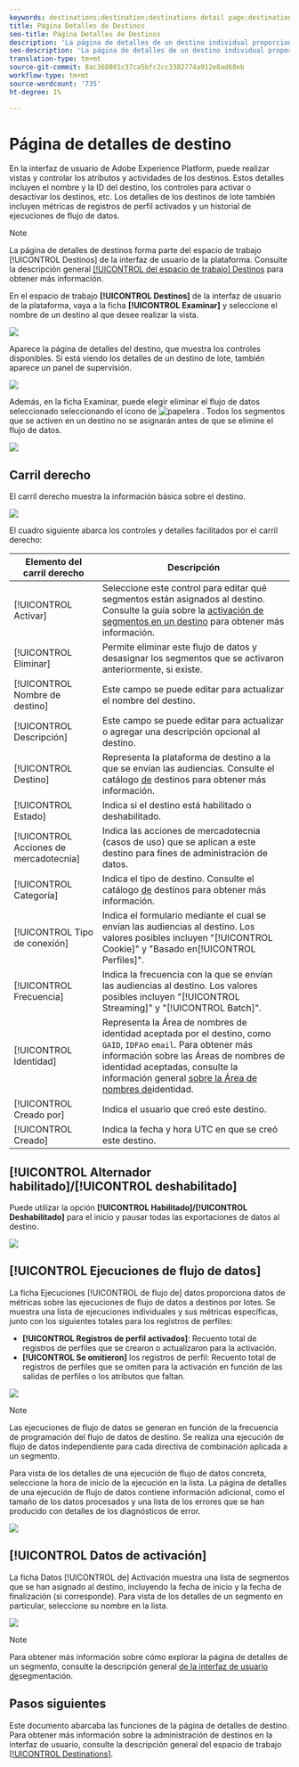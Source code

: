 ```yaml
---
keywords: destinations;destination;destinations detail page;destinations details page
title: Página Detalles de Destinos
seo-title: Página Detalles de Destinos
description: 'La página de detalles de un destino individual proporciona una visión general de los detalles del destino, como el nombre del destino, el ID, los segmentos asignados al destino y los controles para editar la activación y habilitar y deshabilitar el flujo de datos. '
seo-description: 'La página de detalles de un destino individual proporciona una visión general de los detalles del destino, como el nombre del destino, el ID, los segmentos asignados al destino y los controles para editar la activación y habilitar y deshabilitar el flujo de datos. '
translation-type: tm+mt
source-git-commit: 8ac368081c37ca5bfc2cc3382774a912e8ad68eb
workflow-type: tm+mt
source-wordcount: '735'
ht-degree: 1%

---
```



# Página de detalles de destino

En la interfaz de usuario de Adobe Experience Platform, puede realizar vistas y controlar los atributos y actividades de los destinos. Estos detalles incluyen el nombre y la ID del destino, los controles para activar o desactivar los destinos, etc. Los detalles de los destinos de lote también incluyen métricas de registros de perfil activados y un historial de ejecuciones de flujo de datos.

>[!NOTE]
>
>La página de detalles de destinos forma parte del espacio de trabajo [!UICONTROL Destinos] de la interfaz de usuario de la plataforma. Consulte la descripción general [[!UICONTROL del espacio de trabajo] Destinos](./destinations-workspace.md) para obtener más información.

En el espacio de trabajo **[!UICONTROL Destinos]** de la interfaz de usuario de la plataforma, vaya a la ficha **[!UICONTROL Examinar]** y seleccione el nombre de un destino al que desee realizar la vista.

![](../assets/ui/details-page/select-destination.png)

Aparece la página de detalles del destino, que muestra los controles disponibles. Si está viendo los detalles de un destino de lote, también aparece un panel de supervisión.

![](../assets/ui/details-page/details.png)

Además, en la ficha Examinar, puede elegir eliminar el flujo de datos seleccionado seleccionando el icono de ![papelera](../assets/ui/details-page/trash-icon.png) . Todos los segmentos que se activen en un destino no se asignarán antes de que se elimine el flujo de datos.

![](../assets/ui/details-page/delete-flow.png)

## Carril derecho

El carril derecho muestra la información básica sobre el destino.

![](../assets/ui/details-page/right-rail.png)

El cuadro siguiente abarca los controles y detalles facilitados por el carril derecho:

| Elemento del carril derecho | Descripción |
| --- | --- |
| [!UICONTROL Activar] | Seleccione este control para editar qué segmentos están asignados al destino. Consulte la guía sobre la [activación de segmentos en un destino](./activate-destinations.md) para obtener más información. |
| [!UICONTROL Eliminar] | Permite eliminar este flujo de datos y desasignar los segmentos que se activaron anteriormente, si existe. |
| [!UICONTROL Nombre de destino] | Este campo se puede editar para actualizar el nombre del destino. |
| [!UICONTROL Descripción] | Este campo se puede editar para actualizar o agregar una descripción opcional al destino. |
| [!UICONTROL Destino] | Representa la plataforma de destino a la que se envían las audiencias. Consulte el catálogo [de](../catalog/overview.md) destinos para obtener más información. |
| [!UICONTROL Estado] | Indica si el destino está habilitado o deshabilitado. |
| [!UICONTROL Acciones de mercadotecnia] | Indica las acciones de mercadotecnia (casos de uso) que se aplican a este destino para fines de administración de datos. |
| [!UICONTROL Categoría] | Indica el tipo de destino. Consulte el catálogo [de](../catalog/overview.md) destinos para obtener más información. |
| [!UICONTROL Tipo de conexión] | Indica el formulario mediante el cual se envían las audiencias al destino. Los valores posibles incluyen &quot;[!UICONTROL Cookie]&quot; y &quot;Basado en[!UICONTROL Perfiles]&quot;. |
| [!UICONTROL Frecuencia] | Indica la frecuencia con la que se envían las audiencias al destino. Los valores posibles incluyen &quot;[!UICONTROL Streaming]&quot; y &quot;[!UICONTROL Batch]&quot;. |
| [!UICONTROL Identidad] | Representa la Área de nombres de identidad aceptada por el destino, como `GAID`, `IDFA`o `email`. Para obtener más información sobre las Áreas de nombres de identidad aceptadas, consulte la información general [sobre la Área de nombres de](../../identity-service/namespaces.md)identidad. |
| [!UICONTROL Creado por] | Indica el usuario que creó este destino. |
| [!UICONTROL Creado] | Indica la fecha y hora UTC en que se creó este destino. |

## [!UICONTROL Alternador habilitado]/[!UICONTROL deshabilitado]

Puede utilizar la opción **[!UICONTROL Habilitado]/[!UICONTROL Deshabilitado]** para el inicio y pausar todas las exportaciones de datos al destino.

![](../assets/ui/details-page/enable-disable.png)

## [!UICONTROL Ejecuciones de flujo de datos]

La ficha Ejecuciones [!UICONTROL de flujo de] datos proporciona datos de métricas sobre las ejecuciones de flujo de datos a destinos por lotes. Se muestra una lista de ejecuciones individuales y sus métricas específicas, junto con los siguientes totales para los registros de perfiles:

* **[!UICONTROL Registros de perfil activados]**: Recuento total de registros de perfiles que se crearon o actualizaron para la activación.
* **[!UICONTROL Se omitieron]** los registros de perfil:  Recuento total de registros de perfiles que se omiten para la activación en función de las salidas de perfiles o los atributos que faltan.

![](../assets/ui/details-page/dataflow-runs.png)

>[!NOTE]
>
>Las ejecuciones de flujo de datos se generan en función de la frecuencia de programación del flujo de datos de destino. Se realiza una ejecución de flujo de datos independiente para cada directiva de combinación aplicada a un segmento.

Para vista de los detalles de una ejecución de flujo de datos concreta, seleccione la hora de inicio de la ejecución en la lista. La página de detalles de una ejecución de flujo de datos contiene información adicional, como el tamaño de los datos procesados y una lista de los errores que se han producido con detalles de los diagnósticos de error.

![](../assets/ui/details-page/dataflow.png)

## [!UICONTROL Datos de activación]

La ficha Datos [!UICONTROL de] Activación muestra una lista de segmentos que se han asignado al destino, incluyendo la fecha de inicio y la fecha de finalización (si corresponde). Para vista de los detalles de un segmento en particular, seleccione su nombre en la lista.

![](../assets/ui/details-page/activation-data.png)

>[!NOTE]
>
>Para obtener más información sobre cómo explorar la página de detalles de un segmento, consulte la descripción general [de la interfaz de usuario de](../../segmentation/ui/overview.md#segment-details)segmentación.

## Pasos siguientes

Este documento abarcaba las funciones de la página de detalles de destino. Para obtener más información sobre la administración de destinos en la interfaz de usuario, consulte la descripción general del espacio de trabajo [[!UICONTROL Destinations]](./destinations-workspace.md).